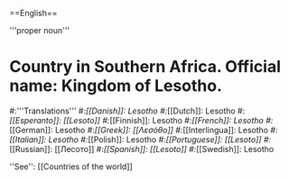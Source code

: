 ==English==

'''proper noun'''

# Country in Southern Africa. Official name: Kingdom of Lesotho.
#:'''Translations'''
#:*[[Danish]]: Lesotho
#:*[[Dutch]]: Lesotho
#:*[[Esperanto]]: [[Lesoto]]
#:*[[Finnish]]: Lesotho
#:*[[French]]: Lesotho
#:*[[German]]: Lesotho
#:*[[Greek]]: [[Λεσόθο]]
#:*[[Interlingua]]: Lesotho
#:*[[Italian]]: Lesotho
#:*[[Polish]]: Lesotho
#:*[[Portuguese]]: [[Lesoto]]
#:*[[Russian]]: [[Лесото]]
#:*[[Spanish]]: [[Lesoto]]
#:*[[Swedish]]: Lesotho

''See'': [[Countries of the world]]